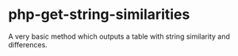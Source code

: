 # php-get-string-similarities
A very basic method which outputs a table with string similarity and differences. 
